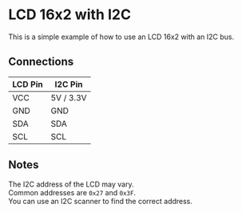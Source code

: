 # LCD 16x2 with I2C
This is a simple example of how to use an LCD 16x2 with an I2C bus.

## Connections
| LCD Pin | I2C Pin   |
|---------|-----------|
| VCC     | 5V / 3.3V |
| GND     | GND       |
| SDA     | SDA       |
| SCL     | SCL       |

## Notes
The I2C address of the LCD may vary.  
Common addresses are `0x27` and `0x3F`.  
You can use an I2C scanner to find the correct address.